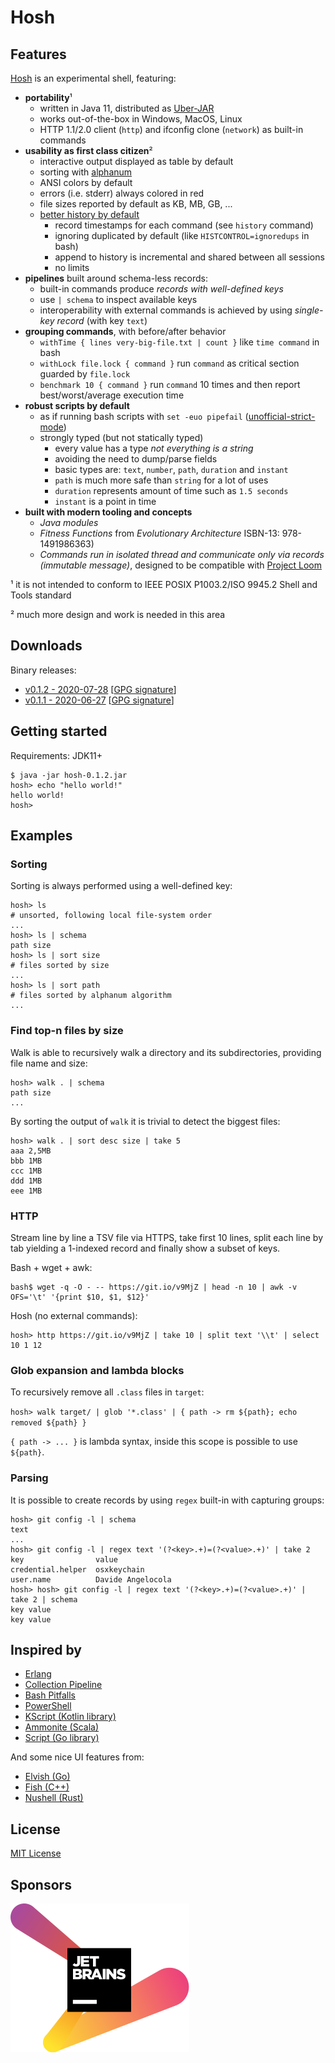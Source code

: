 # Hosh

## Features

[Hosh](https://github.com/hosh-shell/hosh) is an experimental shell, featuring:

- **portability**¹
    - written in Java 11, distributed as [Uber-JAR](https://imagej.net/Uber-JAR)
    - works out-of-the-box in Windows, MacOS, Linux
    - HTTP 1.1/2.0 client (`http`) and ifconfig clone (`network`) as built-in commands
- **usability as first class citizen**²
    - interactive output displayed as table by default
    - sorting with [alphanum](http://davekoelle.com/alphanum.html)
    - ANSI colors by default
    - errors (i.e. stderr) always colored in red
    - file sizes reported by default as KB, MB, GB, ...
    - [better history by default](https://sanctum.geek.nz/arabesque/better-bash-history/)
       - record timestamps for each command (see `history` command)
       - ignoring duplicated by default (like `HISTCONTROL=ignoredups` in bash)
       - append to history is incremental and shared between all sessions
       - no limits
- **pipelines** built around schema-less records:
    - built-in commands produce *records with well-defined keys*
    - use `| schema` to inspect available keys
    - interoperability with external commands is achieved by using *single-key record* (with key `text`)
- **grouping commands**, with before/after behavior
    - `withTime { lines very-big-file.txt | count }` like `time command` in bash
    - `withLock file.lock { command }` run `command` as critical section guarded by `file.lock`
    - `benchmark 10 { command }` run `command` 10 times and then report best/worst/average execution time
- **robust scripts by default**
    - as if running bash scripts with `set -euo pipefail` ([unofficial-strict-mode](http://redsymbol.net/articles/unofficial-bash-strict-mode/))
    - strongly typed (but not statically typed)
       - every value has a type *not everything is a string*
       - avoiding the need to dump/parse fields
       - basic types are: `text`, `number`, `path`, `duration` and `instant`
       - `path` is much more safe than `string` for a lot of uses
       - `duration` represents amount of time such as `1.5 seconds`
       - `instant` is a point in time
- **built with modern tooling and concepts**
    - *Java modules*
    - *Fitness Functions* from *Evolutionary Architecture* ISBN-13: 978-1491986363)
    - *Commands run in isolated thread and communicate only via records (immutable message)*,
      designed to be compatible with [Project Loom](https://wiki.openjdk.java.net/display/loom/Main)

¹ it is not intended to conform to IEEE POSIX P1003.2/ISO 9945.2 Shell and Tools standard

² much more design and work is needed in this area

## Downloads

Binary releases:
 - [v0.1.2 - 2020-07-28](https://github.com/hosh-shell/hosh/releases/download/v0.1.2/hosh-0.1.2.jar) \[[GPG signature](https://github.com/hosh-shell/hosh/releases/download/v0.1.2/hosh-0.1.2.jar.asc)\]
 - [v0.1.1 - 2020-06-27](https://github.com/hosh-shell/hosh/releases/download/v0.1.1/hosh-0.1.1.jar) \[[GPG signature](https://github.com/hosh-shell/hosh/releases/download/v0.1.1/hosh-0.1.1.jar.asc)\]

## Getting started

Requirements: JDK11+

```
$ java -jar hosh-0.1.2.jar
hosh> echo "hello world!"
hello world!
hosh>
```

## Examples

### Sorting

Sorting is always performed using a well-defined key:
```
hosh> ls
# unsorted, following local file-system order
...
hosh> ls | schema
path size
hosh> ls | sort size
# files sorted by size
...
hosh> ls | sort path
# files sorted by alphanum algorithm
...
```

### Find top-n files by size

Walk is able to recursively walk a directory and its subdirectories, providing
file name and size:
```
hosh> walk . | schema
path size
...
```

By sorting the output of `walk` it is trivial to detect the biggest files:
```
hosh> walk . | sort desc size | take 5
aaa 2,5MB
bbb 1MB
ccc 1MB
ddd 1MB
eee 1MB
```


### HTTP

Stream line by line a TSV file via HTTPS, take first 10 lines, split each line by tab yielding a 1-indexed record and finally show a subset of keys.

Bash + wget + awk:

```
bash$ wget -q -O - -- https://git.io/v9MjZ | head -n 10 | awk -v OFS='\t' '{print $10, $1, $12}'
```

Hosh (no external commands):

```
hosh> http https://git.io/v9MjZ | take 10 | split text '\\t' | select 10 1 12
```

### Glob expansion and lambda blocks

To recursively remove all `.class` files in `target`:

`hosh> walk target/ | glob '*.class' | { path -> rm ${path}; echo removed ${path} }`

`{ path -> ... }` is lambda syntax, inside this scope is possible to use `${path}`.

### Parsing

It is possible to create records by using `regex` built-in with capturing groups:

```
hosh> git config -l | schema
text
...
hosh> git config -l | regex text '(?<key>.+)=(?<value>.+)' | take 2
key                value
credential.helper  osxkeychain
user.name          Davide Angelocola
hosh> hosh> git config -l | regex text '(?<key>.+)=(?<value>.+)' | take 2 | schema
key value
key value
```

## Inspired by

- [Erlang](https://www.rabbitmq.com/resources/armstrong.pdf)
- [Collection Pipeline](https://www.martinfowler.com/articles/collection-pipeline/)
- [Bash Pitfalls](https://mywiki.wooledge.org/BashPitfalls)
- [PowerShell](https://docs.microsoft.com/en-us/powershell/)
- [KScript (Kotlin library)](https://github.com/holgerbrandl/kscript)
- [Ammonite (Scala)](https://ammonite.io)
- [Script (Go library)](https://github.com/bitfield/script)

And some nice UI features from:
- [Elvish (Go)](https://elv.sh)
- [Fish (C++)](https://fishshell.com)
- [Nushell (Rust)](https://github.com/nushell/nushell)

## License

[MIT License](LICENSE.md)

## Sponsors

[![JetBrains](https://raw.githubusercontent.com/JetBrains/logos/master/web/jetbrains/jetbrains-variant-2.svg)](https://www.jetbrains.com/?from=hosh)


